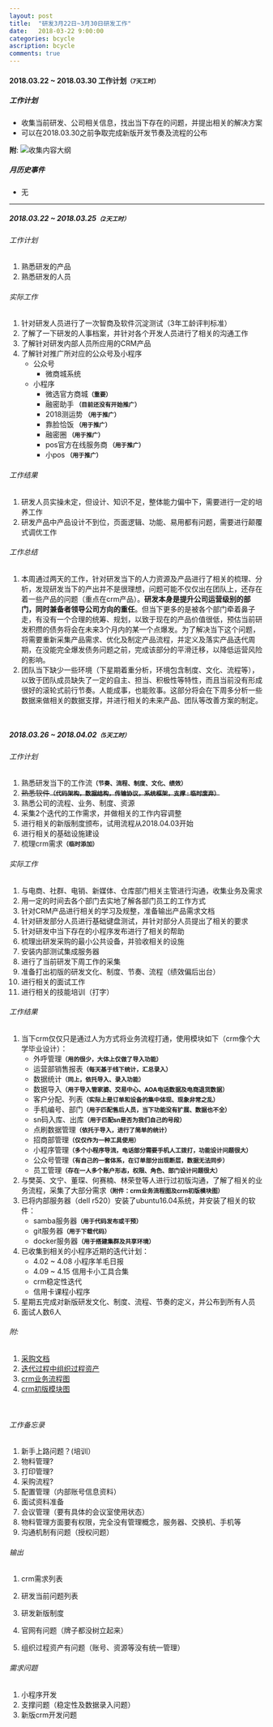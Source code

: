 ```yaml
---
layout: post
title:  "研发3月22日~3月30日研发工作"
date:   2018-03-22 9:00:00
categories: bcycle
ascription: bcycle
comments: true
---
```


[collect_information]: /resource/20180322/collect_information.png "收集内容大纲"
[collect_resouce]: /resource/20180327/collect_resouce.pdf "采购文档"
[iter_resouce]: /resource/20180327/iter_resouce.png "迭代过程资源"
[crm_work_flow]: /resource/20180328/crm_work_flow.png "必圈crm工作流"
[crm_models]: /resource/20180328/crm_models.png "必圈crm初版模块"

#### 2018.03.22 ~ 2018.03.30 工作计划<small>**（7天工时）**</small>

##### 工作计划
* 收集当前研发、公司相关信息，找出当下存在的问题，并提出相关的解决方案
* 可以在2018.03.30之前争取完成新版开发节奏及流程的公布

**附**:
![收集内容大纲][collect_information]

##### 月历史事件
* 无

----


##### 2018.03.22 ~ 2018.03.25<small>**（2天工时）**</small>

###### 工作计划
1. 熟悉研发的产品
2. 熟悉研发的人员

###### 实际工作
1. 针对研发人员进行了一次智商及软件沉淀测试（3年工龄评判标准）
2. 了解了一下研发的人事档案，并针对各个开发人员进行了相关的沟通工作
3. 了解针对研发内部人员所应用的CRM产品
4. 了解针对推广所对应的公众号及小程序
	* 公众号
		* 微商城系统
	* 小程序
		* 微选官方商城<small>**（重要）**</small>
		* 融密助手<small> **（目前还没有开始推广）**</small>
		* 2018测运势<small> **（用于推广）**</small>
		* 靠脸恰饭<small> **（用于推广）**</small>
		* 融密圈<small> **（用于推广）**</small>
		* pos官方在线服务商<small> **（用于推广）**</small>
		* 小pos<small> **（用于推广）**</small>

###### 工作结果
1. 研发人员实操未定，但设计、知识不足，整体能力偏中下，需要进行一定的培养工作
2. 研发产品中产品设计不到位，页面逻辑、功能、易用都有问题，需要进行颠覆式调优工作 

###### 工作总结
1. 本周通过两天的工作，针对研发当下的人力资源及产品进行了相关的梳理、分析，发现研发当下的产出并不是很理想，问题可能不仅仅出在团队上，还存在着一些产品的问题（重点在crm产品）。**研发本身是提升公司运营级别的部门，同时兼备者领导公司方向的重任**。但当下更多的是被各个部门牵着鼻子走，有没有一个合理的统筹、规划，以致于现在的产品价值很低，预估当前研发积攒的债务将会在未来3个月内的某一个点爆发。为了解决当下这个问题，将需要重新采集产品需求、优化及制定产品流程，并定义及落实产品迭代周期，在没能完全爆发债务问题之前，完成该部分的平滑迁移，以降低运营风险的影响。
2. 团队当下缺少一些环境（下星期着重分析，环境包含制度、文化、流程等），以致于团队成员缺失了一定的自主、担当、积极性等特性，而且当前没有形成很好的滚轮式前行节奏。人能成事，也能败事。这部分将会在下周多分析一些数据来做相关的数据支撑，并进行相关的未来产品、团队等改善方案的制定。



<br/>

##### 2018.03.26 ~ 2018.04.02<small>**（5天工时）**</small>

###### 工作计划
1. 熟悉研发当下的工作流<small>**（节奏、流程、制度、文化、绩效）**</small>
2. <del>熟悉软件<small>**（代码架构，数据结构，传输协议，系统框架，支撑 : 临时废弃）**</small></del>
3. 熟悉公司的流程、业务、制度、资源
4. 采集2个迭代的工作需求，并做相关的工作内容调整
5. 进行相关的新版制度颁布，试用流程从2018.04.03开始
6. 进行相关的基础设施建设
7. 梳理crm需求<small>**（临时添加）**</small>

###### 实际工作
1. 与电商、社群、电销、新媒体、仓库部门相关主管进行沟通，收集业务及需求
2. 用一定的时间去各个部门去实地了解各部门员工的工作方式
3. 针对CRM产品进行相关的学习及规整，准备输出产品需求文档
4. 针对研发部分人员进行基础键盘测试，并针对部分人员提出了相关的要求
5. 针对研发中当下存在的小程序发布进行了相关的帮助
6. 梳理出研发采购的最小公共设备，并验收相关的设施
7. 安装内部测试集成服务器
8. 进行了当前研发下周工作的采集
9. 准备打出初版的研发文化、制度、节奏、流程（绩效偏后出台）
10. 进行相关的面试工作
11. 进行相关的技能培训（打字）


###### 工作结果
1. 当下crm仅仅只是通过人为方式将业务流程打通，使用模块如下（crm像个大学毕业设计）：
	* 外呼管理<small>**（用的很少，大体上仅做了导入功能）**</small>
	* 运营部销售报表<small>**（每天基于线下统计，汇总录入）**</small>
	* 数据统计<small>**（同上，依托导入、录入功能）**</small>
	* 数据导入<small>**（用于导入管家婆、交易中心、AOA电话数据及电商退货数据）**</small>
	* 客户分配、列表<small>**（实际上是订单和设备的集中体现、现象非常之乱）**</small>
	* 手机编号、部门<small>**（用于匹配售后人员，当下功能没有扩展、数据也不全）**</small>
	* sn码入库、出库<small>**（用于匹配sn是否为我们自己的号段）**</small>
	* 点刷数据管理<small>**（依托于导入，进行了简单的统计）**</small>
	* 招商部管理<small>**（仅仅作为一种工具使用）**</small>
	* 小程序管理<small>**（多个小程序导流，电话部分需要手机人工拨打，功能设计问题很大）**</small>
	* 公众号管理<small>**（有自己的一套体系，在订单部分出现断层，数据无法同步）**</small>
	* 员工管理<small>**（存在一人多个账户形态，权限、角色、部门设计问题很大）**</small>
2. 与樊英、文宁、董琛、何赛楠、林荣登等人进行过初版沟通，了解了相关的业务流程，采集了大部分需求<small>**（附件：crm业务流程图及crm初版模块图）**</small>
3. 已将内部服务器（dell r520）安装了ubuntu16.04系统，并安装了相关的软件：
	* samba服务器<small>**（用于代码发布或干预）**</small>
	* git服务器<small>**（用于下载代码）**</small>
	* docker服务器<small>**（用于搭建集群及共享环境）**</small>
4. 已收集到相关的小程序近期的迭代计划：
	* 4.02 ~ 4.08 小程序羊毛日报
	* 4.09 ~ 4.15 信用卡小工具合集
	* crm稳定性迭代
	* 信用卡课程小程序
5. 星期五完成对新版研发文化、制度、流程、节奏的定义，并公布到所有人员
6. 面试人数6人



###### 附:
1. [采购文档][collect_resouce]
2. [迭代过程中组织过程资产][iter_resouce]
3. [crm业务流程图][crm_work_flow]
4. [crm初版模块图][crm_models]



<br/>

###### 工作备忘录
1. 新手上路问题？(培训）
2. 物料管理?
3. 打印管理?
4. 采购流程?
5. 配置管理（内部账号信息资料）
6. 面试资料准备
7. 会议管理（要有具体的会议室使用状态）
7. 物料管理方面要有权限，完全没有管理概念，服务器、交换机、手机等
9. 沟通机制有问题（授权问题）

###### 输出
1. crm需求列表
2. 研发当前问题列表
3. 研发新版制度


1. 官网有问题（牌子都没树立起来）
2. 组织过程资产有问题（账号、资源等没有统一管理）

###### 需求问题
1. 小程序开发
2. 支撑问题（稳定性及数据录入问题）
3. 新版crm开发问题
